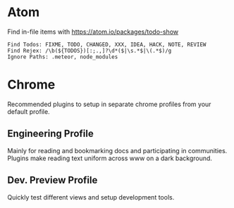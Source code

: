 # Atom
Find in-file items with https://atom.io/packages/todo-show
```
Find Todos: FIXME, TODO, CHANGED, XXX, IDEA, HACK, NOTE, REVIEW
Find Rejex: /\b(${TODOS})[:;.,]?\d*($|\s.*$|\(.*$)/g
Ignore Paths: .meteor, node_modules
```

# Chrome
Recommended plugins to setup in separate chrome profiles from your default profile.

## Engineering Profile
Mainly for reading and bookmarking docs and participating in communities. Plugins make reading text uniform across www on a dark background.

## Dev. Preview Profile
Quickly test different views and setup development tools.
